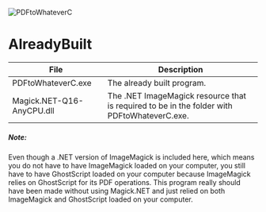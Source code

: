 
![PDFtoWhateverC](../PDFtoWhateverC/SplitMaker.ico)
# AlreadyBuilt   

File                      | Description
--------------------------|-------------------------------------------------------------------------------------------
PDFtoWhateverC.exe        | The already built program.
Magick.NET-Q16-AnyCPU.dll | The .NET ImageMagick resource that is required to be in the folder with PDFtoWhateverC.exe.

##### Note:

Even though a .NET version of ImageMagick is included here, which means you do not have to have ImageMagick loaded on your computer, you still have to have GhostScript loaded on your computer because ImageMagick relies on GhostScript for its PDF operations. This program really should have been made without using Magick.NET and just relied on both ImageMagick and GhostScript loaded on your computer.
